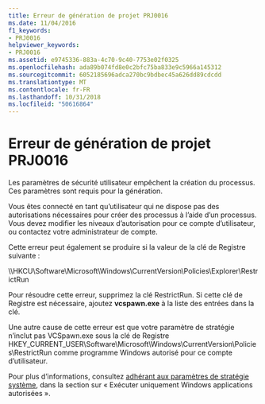 ```yaml
---
title: Erreur de génération de projet PRJ0016
ms.date: 11/04/2016
f1_keywords:
- PRJ0016
helpviewer_keywords:
- PRJ0016
ms.assetid: e9745336-883a-4c70-9c40-7753e02f0325
ms.openlocfilehash: ada89b074fd8e0c2bfc75ba833e9c5966a145312
ms.sourcegitcommit: 6052185696adca270bc9bdbec45a626dd89cdcdd
ms.translationtype: MT
ms.contentlocale: fr-FR
ms.lasthandoff: 10/31/2018
ms.locfileid: "50616864"
---
```

# <a name="project-build-error-prj0016"></a>Erreur de génération de projet PRJ0016

Les paramètres de sécurité utilisateur empêchent la création du processus. Ces paramètres sont requis pour la génération.

Vous êtes connecté en tant qu’utilisateur qui ne dispose pas des autorisations nécessaires pour créer des processus à l’aide d’un processus. Vous devez modifier les niveaux d’autorisation pour ce compte d’utilisateur, ou contactez votre administrateur de compte.

Cette erreur peut également se produire si la valeur de la clé de Registre suivante :

\\\HKCU\Software\Microsoft\Windows\CurrentVersion\Policies\Explorer\RestrictRun

Pour résoudre cette erreur, supprimez la clé RestrictRun. Si cette clé de Registre est nécessaire, ajoutez **vcspawn.exe** à la liste des entrées dans la clé.

Une autre cause de cette erreur est que votre paramètre de stratégie n’inclut pas VCSpawn.exe sous la clé de Registre HKEY_CURRENT_USER\Software\Microsoft\Windows\CurrentVersion\Policies\RestrictRun comme programme Windows autorisé pour ce compte d’utilisateur.

Pour plus d’informations, consultez [adhérant aux paramètres de stratégie système](https://msdn.microsoft.com/library/aa372139), dans la section sur « Exécuter uniquement Windows applications autorisées ».